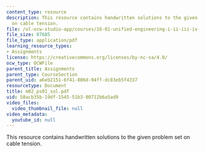 ```yaml
---
content_type: resource
description: This resource contains handwritten solutions to the given problem set
  on cable tension.
file: /ol-ocw-studio-app/courses/16-01-unified-engineering-i-ii-iii-iv-fall-2005-spring-2006/58acb35b19df154551b380712b6a5ad9_m02_ps01_sol.pdf
file_size: 87685
file_type: application/pdf
learning_resource_types:
- Assignments
license: https://creativecommons.org/licenses/by-nc-sa/4.0/
ocw_type: OCWFile
parent_title: Assignments
parent_type: CourseSection
parent_uid: a6eb2151-6f41-806d-94ff-dc83eb5f4337
resourcetype: Document
title: m02_ps01_sol.pdf
uid: 58acb35b-19df-1545-51b3-80712b6a5ad9
video_files:
  video_thumbnail_file: null
video_metadata:
  youtube_id: null
---
```

This resource contains handwritten solutions to the given problem set on cable tension.